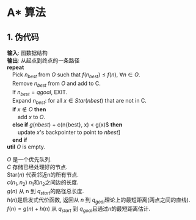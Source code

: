 # A* 算法
## 1. 伪代码
**输入**: 图数据结构<br>
**输出**: 从起点到终点的一条路径<br>
**repeat**<br>
　Pick $n_{best}$ from $O$ such that $f(n_{best}) \leq f(n)$, $\forall n \in O$.<br>
　Remove $n_{best}$ from $O$ and add to C.<br>
　If $n_{best} =  q{goal}$, EXIT.<br>
　Expand $n_{best}$: for all $x \in Star(n{best})$ that are not in C.<br>
　**if** $x \notin O$ **then**<br>
　　add $x$ to $O$.<br>
　**else if** $g(n{best})$ + c(n{best}, x) < g(x)$ **then**<br>
　　update $x$'s backpointer to point to $n{best}$]<br>
　**end if**<br>
**util** $O$ is empty.<br>

$O$ 是一个优先队列.<br>
$C$ 存储已经处理好的节点.<br>
Star($n$) 代表邻近n的所有节点.<br>
$c(n_1, n_2)$ $n_1$和$n_2$之间边的长度.<br>
$g(n)$ 从 n 到 $q_{start}$的路径总长度.<br>
$h(n)$是启发式代价函数, 返回从 $n$ 到 $q_{goal}$理论上的最短距离(两点之间的直线).<br>
$f(n) = g(n) + h(n)$ 从 $q_{start}$ 到 $q_{goal}$且通过$n$的最短距离估计.<br>
